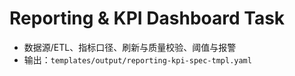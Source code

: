 # Reporting & KPI Dashboard Task

- 数据源/ETL、指标口径、刷新与质量校验、阈值与报警
- 输出：`templates/output/reporting-kpi-spec-tmpl.yaml`
